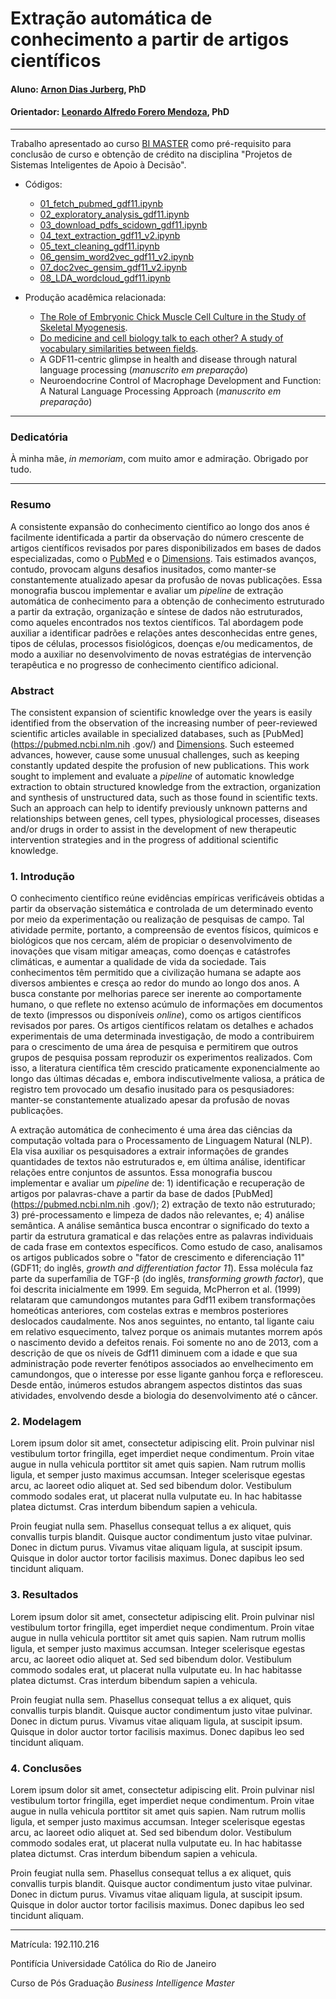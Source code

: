 # Extração automática de conhecimento a partir de artigos científicos <!--Título do Trabalho-->

#### Aluno: [Arnon Dias Jurberg](https://github.com/ajurberg), PhD
#### Orientador: [Leonardo Alfredo Forero Mendoza](https://github.com/leofome8), PhD


---

Trabalho apresentado ao curso [BI MASTER](https://ica.puc-rio.ai/bi-master) como pré-requisito para conclusão de curso e obtenção de crédito na disciplina "Projetos de Sistemas Inteligentes de Apoio à Decisão".

- Códigos:
    - [01_fetch_pubmed_gdf11.ipynb](01_fetch_pubmed_gdf11.ipynb)
    - [02_exploratory_analysis_gdf11.ipynb](02_exploratory_analysis_gdf11.ipynb)
    - [03_download_pdfs_scidown_gdf11.ipynb](03_download_pdfs_scidown_gdf11.ipynb)
    - [04_text_extraction_gdf11_v2.ipynb](04_text_extraction_gdf11_v2.ipynb)
    - [05_text_cleaning_gdf11.ipynb](05_text_cleaning_gdf11.ipynb)
    - [06_gensim_word2vec_gdf11_v2.ipynb](06_gensim_word2vec_gdf11_v2.ipynb)
    - [07_doc2vec_gensim_gdf11_v2.ipynb](07_doc2vec_gensim_gdf11_v2.ipynb)
    - [08_LDA_wordcloud_gdf11.ipynb](08_LDA_wordcloud_gdf11.ipynb)

- Produção acadêmica relacionada:
    - [The Role of Embryonic Chick Muscle Cell Culture in the Study of Skeletal Myogenesis](https://www.frontiersin.org/articles/10.3389/fphys.2021.668600/full).
    - [Do medicine and cell biology talk to each other? A study of vocabulary similarities between fields](https://www.scielo.br/j/bjmbr/a/zWC4JBdSfB3NYvTwgR5BHNR/?lang=en).
    - A GDF11-centric glimpse in health and disease through natural language processing (*manuscrito em preparação*)
    - Neuroendocrine Control of Macrophage Development and Function: A Natural Language Processing Approach (*manuscrito em preparação*)

---

### Dedicatória

À minha mãe, *in memoriam*, com muito amor e admiração. Obrigado por tudo.

---

### Resumo

A consistente expansão do conhecimento científico ao longo dos anos é facilmente identificada a partir da observação do número crescente de artigos científicos revisados por pares disponibilizados em bases de dados especializadas, como o [PubMed](https://pubmed.ncbi.nlm.nih.gov/) e o [Dimensions](Dimensions.ai). Tais estimados avanços, contudo, provocam alguns desafios inusitados, como manter-se constantemente atualizado apesar da profusão de novas publicações. Essa monografia buscou implementar e avaliar um *pipeline* de extração automática de conhecimento para a obtenção de conhecimento estruturado a partir da extração, organização e síntese de dados não estruturados, como aqueles encontrados nos textos científicos. Tal abordagem pode auxiliar a identificar padrões e relações antes desconhecidas entre genes, tipos de células, processos fisiológicos, doenças e/ou medicamentos, de modo a auxiliar no desenvolvimento de novas estratégias de intervenção terapêutica e no progresso de conhecimento científico adicional.


### Abstract

The consistent expansion of scientific knowledge over the years is easily identified from the observation of the increasing number of peer-reviewed scientific articles available in specialized databases, such as [PubMed](https://pubmed.ncbi.nlm.nih .gov/) and [Dimensions](Dimensions.ai). Such esteemed advances, however, cause some unusual challenges, such as keeping constantly updated despite the profusion of new publications. This work sought to implement and evaluate a *pipeline* of automatic knowledge extraction to obtain structured knowledge from the extraction, organization and synthesis of unstructured data, such as those found in scientific texts. Such an approach can help to identify previously unknown patterns and relationships between genes, cell types, physiological processes, diseases and/or drugs in order to assist in the development of new therapeutic intervention strategies and in the progress of additional scientific knowledge.


### 1. Introdução

O conhecimento científico reúne evidências empíricas verificáveis obtidas a partir da observação sistemática e controlada de um determinado evento por meio da experimentação ou realização de pesquisas de campo. Tal atividade permite, portanto, a compreensão de eventos físicos, químicos e biológicos que nos cercam, além de propiciar o desenvolvimento de inovações que visam mitigar ameaças, como doenças e catástrofes climáticas, e aumentar a qualidade de vida da sociedade. Tais conhecimentos têm permitido que a civilização humana se adapte aos diversos ambientes e cresça ao redor do mundo ao longo dos anos. A busca constante por melhorias parece ser inerente ao comportamente humano, o que reflete no extenso acúmulo de informações em documentos de texto (impressos ou disponíveis *online*), como os artigos científicos revisados por pares. Os artigos científicos relatam os detalhes e achados experimentais de uma determinada investigação, de modo a contribuirem para o crescimento de uma área de pesquisa e permitirem que outros grupos de pesquisa possam reproduzir os experimentos realizados. Com isso, a literatura científica têm crescido praticamente exponencialmente ao longo das últimas décadas e, embora indiscutivelmente valiosa, a prática de registro tem provocado um desafio inusitado para os pesqusiadores: manter-se constantemente atualizado apesar da profusão de novas publicações.

A extração automática de conhecimento é uma área das ciências da computação voltada para o Processamento de Linguagem Natural (NLP). Ela visa auxiliar os pesquisadores a extrair informações de grandes quantidades de textos não estruturados e, em última análise, identificar relações entre conjuntos de assuntos. Essa monografia buscou implementar e avaliar um *pipeline* de: 1) identificação e recuperação de artigos por palavras-chave a partir da base de dados [PubMed](https://pubmed.ncbi.nlm.nih .gov/); 2) extração de texto não estruturado; 3) pré-processamento e limpeza de dados não relevantes, e; 4) análise semântica. A análise semântica busca encontrar o significado do texto a partir da estrutura gramatical e das relações entre as palavras individuais de cada frase em contextos específicos. Como estudo de caso, analisamos os artigos publicados sobre o "fator de crescimento e diferenciação 11" (GDF11; do inglês, *growth and differentiation factor 11*). Essa molécula faz parte da superfamília de TGF-β (do inglês, *transforming growth factor*), que foi descrita inicialmente em 1999. Em seguida, McPherron et al. (1999) relataram que camundongos mutantes para Gdf11 exibem transformações homeóticas anteriores, com costelas extras e membros posteriores deslocados caudalmente. Nos anos seguintes, no entanto, tal ligante caiu em relativo esquecimento, talvez porque os animais mutantes morrem após o nascimento devido a defeitos renais. Foi somente no ano de 2013, com a descrição de que os níveis de Gdf11 diminuem com a idade e que sua administração pode reverter fenótipos associados ao envelhecimento em camundongos, que o interesse por esse ligante ganhou força e refloresceu. Desde então, inúmeros estudos abrangem aspectos distintos das suas atividades, envolvendo desde a biologia do desenvolvimento até o câncer.


### 2. Modelagem

Lorem ipsum dolor sit amet, consectetur adipiscing elit. Proin pulvinar nisl vestibulum tortor fringilla, eget imperdiet neque condimentum. Proin vitae augue in nulla vehicula porttitor sit amet quis sapien. Nam rutrum mollis ligula, et semper justo maximus accumsan. Integer scelerisque egestas arcu, ac laoreet odio aliquet at. Sed sed bibendum dolor. Vestibulum commodo sodales erat, ut placerat nulla vulputate eu. In hac habitasse platea dictumst. Cras interdum bibendum sapien a vehicula.

Proin feugiat nulla sem. Phasellus consequat tellus a ex aliquet, quis convallis turpis blandit. Quisque auctor condimentum justo vitae pulvinar. Donec in dictum purus. Vivamus vitae aliquam ligula, at suscipit ipsum. Quisque in dolor auctor tortor facilisis maximus. Donec dapibus leo sed tincidunt aliquam.

### 3. Resultados

Lorem ipsum dolor sit amet, consectetur adipiscing elit. Proin pulvinar nisl vestibulum tortor fringilla, eget imperdiet neque condimentum. Proin vitae augue in nulla vehicula porttitor sit amet quis sapien. Nam rutrum mollis ligula, et semper justo maximus accumsan. Integer scelerisque egestas arcu, ac laoreet odio aliquet at. Sed sed bibendum dolor. Vestibulum commodo sodales erat, ut placerat nulla vulputate eu. In hac habitasse platea dictumst. Cras interdum bibendum sapien a vehicula.

Proin feugiat nulla sem. Phasellus consequat tellus a ex aliquet, quis convallis turpis blandit. Quisque auctor condimentum justo vitae pulvinar. Donec in dictum purus. Vivamus vitae aliquam ligula, at suscipit ipsum. Quisque in dolor auctor tortor facilisis maximus. Donec dapibus leo sed tincidunt aliquam.

### 4. Conclusões

Lorem ipsum dolor sit amet, consectetur adipiscing elit. Proin pulvinar nisl vestibulum tortor fringilla, eget imperdiet neque condimentum. Proin vitae augue in nulla vehicula porttitor sit amet quis sapien. Nam rutrum mollis ligula, et semper justo maximus accumsan. Integer scelerisque egestas arcu, ac laoreet odio aliquet at. Sed sed bibendum dolor. Vestibulum commodo sodales erat, ut placerat nulla vulputate eu. In hac habitasse platea dictumst. Cras interdum bibendum sapien a vehicula.

Proin feugiat nulla sem. Phasellus consequat tellus a ex aliquet, quis convallis turpis blandit. Quisque auctor condimentum justo vitae pulvinar. Donec in dictum purus. Vivamus vitae aliquam ligula, at suscipit ipsum. Quisque in dolor auctor tortor facilisis maximus. Donec dapibus leo sed tincidunt aliquam.

---

Matrícula: 192.110.216

Pontifícia Universidade Católica do Rio de Janeiro

Curso de Pós Graduação *Business Intelligence Master*
